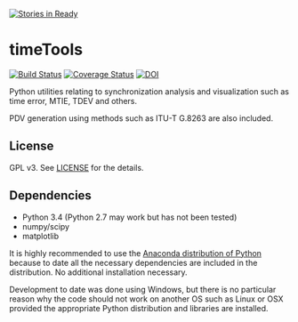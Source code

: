 [![Stories in Ready](https://badge.waffle.io/blueskyjunkie/timeTools.png?label=ready&title=Ready)](https://waffle.io/blueskyjunkie/timeTools)
# timeTools

[![Build Status](https://travis-ci.org/blueskyjunkie/timeTools.svg?branch=master)](https://travis-ci.org/blueskyjunkie/timeTools)
[![Coverage Status](https://coveralls.io/repos/blueskyjunkie/timeTools/badge.svg?branch=master&service=github)](https://coveralls.io/github/blueskyjunkie/timeTools?branch=master)
[![DOI](https://zenodo.org/badge/10532/blueskyjunkie/timeTools.svg)](http://dx.doi.org/10.5281/zenodo.15797)

Python utilities relating to synchronization analysis and visualization such as time error, MTIE, TDEV and others.

PDV generation using methods such as ITU-T G.8263 are also included.

## License
GPL v3. See [LICENSE](LICENSE) for the details.

## Dependencies

- Python 3.4 (Python 2.7 may work but has not been tested)
- numpy/scipy
- matplotlib

It is highly recommended to use the [Anaconda distribution of Python](http://continuum.io/downloads "Anaconda distribution of Python") because to date all the necessary dependencies are included in the distribution. No additional installation necessary.

Development to date was done using Windows, but there is no particular reason why the code should not work on another OS such as Linux or OSX provided the appropriate Python distribution and libraries are installed.
